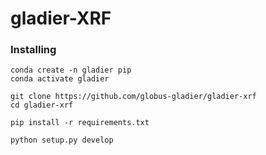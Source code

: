 # gladier-XRF


### Installing

    conda create -n gladier pip
    conda activate gladier

    git clone https://github.com/globus-gladier/gladier-xrf
    cd gladier-xrf
    
    pip install -r requirements.txt

    python setup.py develop


